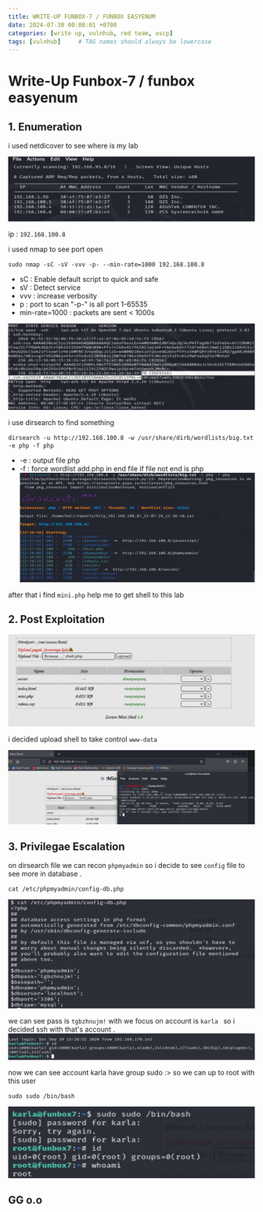 ```yaml
---
title: WRITE-UP FUNBOX-7 / FUNBOX EASYENUM
date: 2024-07-30 00:00:01 +0700
categories: [write up, vulnhub, red team, oscp]
tags: [vulnhub]     # TAG names should always be lowercase
---
```


# Write-Up Funbox-7 / funbox easyenum

## 1. Enumeration
i used netdicover to see where is my lab

![alt text](/assets/img/funbox7/funbox7_netdiscover.png)

ip : ``` 192.168.100.8 ```



i used nmap to see port open 

```terminal
sudo nmap -sC -sV -vvv -p- --min-rate=1000 192.168.100.8
```

*   sC : Enable default script to quick and safe
*   sV : Detect service
*   vvv : increase verbosity
*   p : port to scan "-p-" is all port 1-65535
*   min-rate=1000 : packets are sent < 1000s

![alt text](/assets/img/funbox7/funbox7_nmap.png)

i use dirsearch to find something
```
dirsearch -u http://192.168.100.8 -w /usr/share/dirb/wordlists/big.txt -e php -f php
```

* -e : output file php
* -f : force wordlist add.php in end file if file not end is php
![alt text](/assets/img/funbox7/funbox7_dirsearch.png)

after that i find ```mini.php``` help me to get shell to this lab

## 2. Post Exploitation

![alt text](/assets/img/funbox7/funbox7_shell.png)

i decided upload shell to take control ```www-data```

![alt text](/assets/img/funbox7/funbox7_www_data.png)

## 3. Privilegae Escalation

on dirsearch file we can recon ```phpmyadmin``` so i decide to see ```config``` file to see more in database . 

```
cat /etc/phpmyadmin/config-db.php
```
![alt text](/assets/img/funbox7/funbox7_account_phpmyadmin.png)

we can see pass is ``` tgbzhnujm! ``` with we focus on account is ```karla ```
so i decided ssh with that's account .
![alt text](/assets/img/funbox7/funbox7_ssh_karla.png)

now we can see account karla have group sudo :> so we can up to root with this user

```
sudo sudo /bin/bash
```

![alt text](/assets/img/funbox7/funbox7_root.png)

## GG o.o